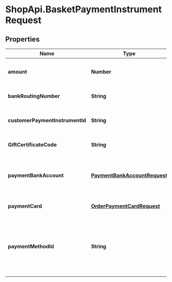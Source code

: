 # ShopApi.BasketPaymentInstrumentRequest

## Properties
Name | Type | Description | Notes
------------ | ------------- | ------------- | -------------
**amount** | **Number** | The payment transaction amount. | [optional] 
**bankRoutingNumber** | **String** | The bank routing number. | [optional] 
**customerPaymentInstrumentId** | **String** | The id of a customer payment instrument. | [optional] 
**GiftCertificateCode** | **String** | The gift certificate code. | [optional] 
**paymentBankAccount** | [**PaymentBankAccountRequest**](PaymentBankAccountRequest.md) | The payment bank account request data. | [optional] 
**paymentCard** | [**OrderPaymentCardRequest**](OrderPaymentCardRequest.md) | The payment card. | [optional] 
**paymentMethodId** | **String** | The payment method id. Optional if a customer payment instrument id is specified. | [optional] 


